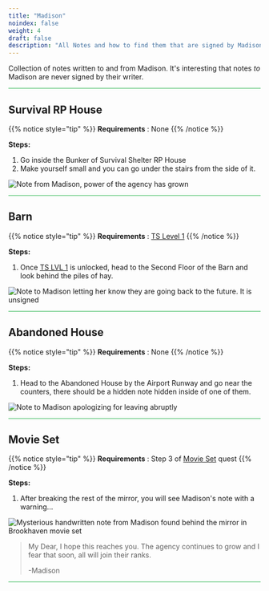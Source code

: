 ```yaml
---
title: "Madison"
noindex: false
weight: 4
draft: false
description: "All Notes and how to find them that are signed by Madison in Brookhaven RP Secrets and Mysteries."
---
```


Collection of notes written to and from Madison. It's interesting that notes _to_ Madison are never signed by their writer.

<hr style="background-color: #28b44c" size=8>

## Survival RP House

{{% notice style="tip" %}}
**Requirements** : None
{{% /notice %}}

**Steps:**

1. Go inside the Bunker of Survival Shelter RP House
2. Make yourself small and you can go under the stairs from the side of it.

![Note from Madison, power of the agency has grown](/images/bh/madison_survival_note.jpg) 

<hr style="background-color: #28b44c" size=8>

## Barn

{{% notice style="tip" %}}
**Requirements** : [TS Level 1](/lore/special_tools/ts_lvl1)
{{% /notice %}}

**Steps:**

1. Once [TS LVL 1](casebook/interesting/top_secret_level/#ts-lvl1) is unlocked, head to the Second Floor of the Barn and look behind the piles of hay.

![Note to Madison letting her know they are going back to the future. It is unsigned](/images/bh/madison_barn_note.jpg) 

<hr style="background-color: #28b44c" size=8>

## Abandoned House

{{% notice style="tip" %}}
**Requirements** : None
{{% /notice %}}

**Steps:**

1. Head to the Abandoned House by the Airport Runway and go near the counters, there should be a hidden note hidden inside of one of them.

![Note to Madison apologizing for leaving abruptly](/images/bh/madison_abandoned_house_note.jpg) 

<hr style="background-color: #28b44c" size=8>

## Movie Set

{{% notice style="tip" %}}
**Requirements** : Step 3 of [Movie Set](/lore/quests/movie_set_mystery/#3-break-the-mirror-) quest
{{% /notice %}}

**Steps:**

1. After breaking the rest of the mirror, you will see Madison's note with a warning...

![Mysterious handwritten note from Madison found behind the mirror in Brookhaven movie set](/images/bh/movie_set_mystery_note_from_madison.webp?width=400px)

> My Dear, I hope this reaches you. The agency continues to grow and I fear that soon, all will join their ranks.
>
> -Madison

<hr style="background-color: #28b44c" size=8>